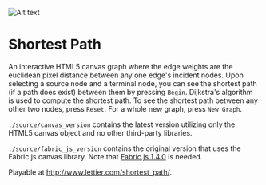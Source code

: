 ![Alt text](https://raw.github.com/lettier/shortestpath/master/screenshot.jpg)
 
# Shortest Path
 
An interactive HTML5 canvas graph where the edge weights are the euclidean pixel distance between any one edge's incident nodes. Upon selecting a source node and a terminal node, you can see the shortest path (if a path does exist) between them by pressing `Begin`. Dijkstra's algorithm is used to compute the shortest path. To see the shortest path between any other two nodes, press `Reset`. For a whole new graph, press `New Graph`.

`./source/canvas_version` contains the latest version utilizing only the HTML5 canvas object and no other third-party libraries.

`./source/fabric_js_version` contains the original version that uses the Fabric.js canvas library. Note that [Fabric.js 1.4.0](https://github.com/kangax/fabric.js/releases/tag/v1.4.0) is needed.  

Playable at http://www.lettier.com/shortest_path/.  
 


